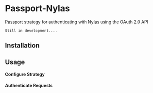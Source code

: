 # Passport-Nylas

[Passport](http://passportjs.org) strategy for authenticating with [Nylas](https://nylas.com) using the OAuth 2.0 API

`Still in development....`

## Installation



## Usage

#### Configure Strategy

#### Authenticate Requests


